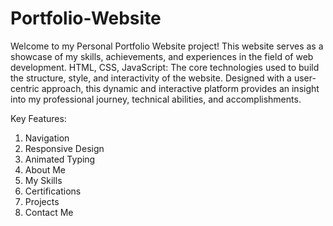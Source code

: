 # Portfolio-Website
Welcome to my Personal Portfolio Website project! This website serves as a showcase of my skills, achievements, and experiences in the field of web development. HTML, CSS, JavaScript: The core technologies used to build the structure, style, and interactivity of the website. Designed with a user-centric approach, this dynamic and interactive platform provides an insight into my professional journey, technical abilities, and accomplishments. 

Key Features:

1. Navigation
2. Responsive Design
3. Animated Typing
4. About Me
5. My Skills
6. Certifications
7. Projects
8. Contact Me

